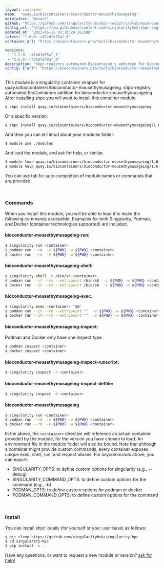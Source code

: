 ```yaml
---
layout: container
name:  "quay.io/biocontainers/bioconductor-mousethymusageing"
maintainer: "@vsoch"
github: "https://github.com/singularityhub/shpc-registry/blob/main/quay.io/biocontainers/bioconductor-mousethymusageing/container.yaml"
config_url: "https://raw.githubusercontent.com/singularityhub/shpc-registry/main/quay.io/biocontainers/bioconductor-mousethymusageing/container.yaml"
updated_at: "2023-06-12 03:10:24.162100"
latest: "1.6.0--r42hdfd78af_0"
container_url: "https://biocontainers.pro/tools/bioconductor-mousethymusageing"

versions:
 - "1.2.0--r41hdfd78af_1"
 - "1.6.0--r42hdfd78af_0"
description: "shpc-registry automated BioContainers addition for bioconductor-mousethymusageing"
config: {"url": "https://biocontainers.pro/tools/bioconductor-mousethymusageing", "maintainer": "@vsoch", "description": "shpc-registry automated BioContainers addition for bioconductor-mousethymusageing", "latest": {"1.6.0--r42hdfd78af_0": "sha256:5fa593ee7c810d38b579119f80f4866d1eb7d889e206d028ebfefa888f2eef31"}, "tags": {"1.2.0--r41hdfd78af_1": "sha256:c5362003a8c69143afbbe5bb6f55f805c218c4b4f2b056662754e480b492fa94", "1.6.0--r42hdfd78af_0": "sha256:5fa593ee7c810d38b579119f80f4866d1eb7d889e206d028ebfefa888f2eef31"}, "docker": "quay.io/biocontainers/bioconductor-mousethymusageing"}
---
```


This module is a singularity container wrapper for quay.io/biocontainers/bioconductor-mousethymusageing.
shpc-registry automated BioContainers addition for bioconductor-mousethymusageing
After [installing shpc](#install) you will want to install this container module:


```bash
$ shpc install quay.io/biocontainers/bioconductor-mousethymusageing
```

Or a specific version:

```bash
$ shpc install quay.io/biocontainers/bioconductor-mousethymusageing:1.6.0--r42hdfd78af_0
```

And then you can tell lmod about your modules folder:

```bash
$ module use ./modules
```

And load the module, and ask for help, or similar.

```bash
$ module load quay.io/biocontainers/bioconductor-mousethymusageing/1.6.0--r42hdfd78af_0
$ module help quay.io/biocontainers/bioconductor-mousethymusageing/1.6.0--r42hdfd78af_0
```

You can use tab for auto-completion of module names or commands that are provided.

<br>

### Commands

When you install this module, you will be able to load it to make the following commands accessible.
Examples for both Singularity, Podman, and Docker (container technologies supported) are included.

#### bioconductor-mousethymusageing-run:

```bash
$ singularity run <container>
$ podman run --rm  -v ${PWD} -w ${PWD} <container>
$ docker run --rm  -v ${PWD} -w ${PWD} <container>
```

#### bioconductor-mousethymusageing-shell:

```bash
$ singularity shell -s /bin/sh <container>
$ podman run --it --rm --entrypoint /bin/sh  -v ${PWD} -w ${PWD} <container>
$ docker run --it --rm --entrypoint /bin/sh  -v ${PWD} -w ${PWD} <container>
```

#### bioconductor-mousethymusageing-exec:

```bash
$ singularity exec <container> "$@"
$ podman run --it --rm --entrypoint ""  -v ${PWD} -w ${PWD} <container> "$@"
$ docker run --it --rm --entrypoint ""  -v ${PWD} -w ${PWD} <container> "$@"
```

#### bioconductor-mousethymusageing-inspect:

Podman and Docker only have one inspect type.

```bash
$ podman inspect <container>
$ docker inspect <container>
```

#### bioconductor-mousethymusageing-inspect-runscript:

```bash
$ singularity inspect -r <container>
```

#### bioconductor-mousethymusageing-inspect-deffile:

```bash
$ singularity inspect -d <container>
```



#### bioconductor-mousethymusageing

```bash
$ singularity run <container>
$ podman run --rm  -v ${PWD} -w ${PWD} <container>
$ docker run --rm  -v ${PWD} -w ${PWD} <container>
```


In the above, the `<container>` directive will reference an actual container provided
by the module, for the version you have chosen to load. An environment file in the
module folder will also be bound. Note that although a container
might provide custom commands, every container exposes unique exec, shell, run, and
inspect aliases. For anycommands above, you can export:

 - SINGULARITY_OPTS: to define custom options for singularity (e.g., --debug)
 - SINGULARITY_COMMAND_OPTS: to define custom options for the command (e.g., -b)
 - PODMAN_OPTS: to define custom options for podman or docker
 - PODMAN_COMMAND_OPTS: to define custom options for the command

<br>

### Install

You can install shpc locally (for yourself or your user base) as follows:

```bash
$ git clone https://github.com/singularityhub/singularity-hpc
$ cd singularity-hpc
$ pip install -e .
```

Have any questions, or want to request a new module or version? [ask for help!](https://github.com/singularityhub/singularity-hpc/issues)